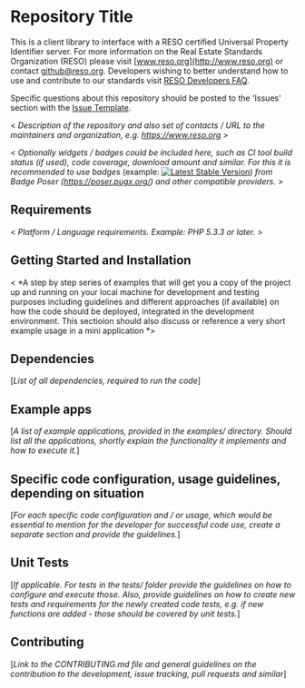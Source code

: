 # Repository Title
This is a client library to interface with a RESO certified Universal Property Identifier server. For more information on the Real Estate Standards Organization (RESO) please visit [www.reso.org](http://www.reso.org) or contact [github@reso.org](mailto:github@reso.org). Developers wishing to better understand how to use and contribute to our standards visit [RESO Developers FAQ](https://www.reso.org/developer-faqs/working-with-github/).

Specific questions about this repository should be posted to the 'Issues' section with the [Issue Template](ISSUE_TEMPLATE.md). 

< *Description of the repository and also set of contacts / URL to the maintainers and organization, e.g. https://www.reso.org* >

< *Optionally widgets / badges could be included here, such as CI tool build status (if used), code coverage, download amount and similar. For this it is recommended to use badges* (example: [![Latest Stable Version](https://poser.pugx.org/phpunit/phpunit/version)](https://packagist.org/packages/phpunit/phpunit)) *from Badge Poser (https://poser.pugx.org/) and other compatible providers.* >

## Requirements

< *Platform / Language requirements. Example: PHP 5.3.3 or later.* >

## Getting Started and Installation

< *A step by step series of examples that will get you a copy of the project up and running on your local machine for development and testing purposes including guidelines and different approaches (if available) on how the code should be deployed, integrated in the development environment. This sectioion should also discuss or reference a very short example usage in a mini application *>

## Dependencies

[*List of all dependencies, required to run the code*]


## Example apps

[*A list of example applications, provided in the examples/ directory. Should list all the applications, shortly explain the functionality it implements and how to execute it.*]

## Specific code configuration, usage guidelines, depending on situation

[*For each specific code configuration and / or usage, which would be essential to mention for the developer for successful code use, create a separate section and provide the guidelines.*]

## Unit Tests

[*If applicable. For tests in the tests/ folder provide the guidelines on how to configure and execute those. Also, provide guidelines on how to create new tests and requirements for the newly created code tests, e.g. if new functions are added - those should be covered by unit tests.*]

## Contributing

[*Link to the CONTRIBUTING.md file and general guidelines on the contribution to the development, issue tracking, pull requests and similar*]
